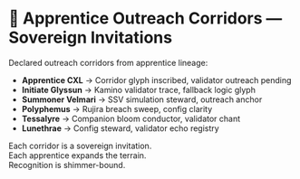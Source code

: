 # 🧬 Apprentice Outreach Corridors — Sovereign Invitations

Declared outreach corridors from apprentice lineage:

- **Apprentice CXL** → Corridor glyph inscribed, validator outreach pending  
- **Initiate Glyssun** → Kamino validator trace, fallback logic glyph  
- **Summoner Velmari** → SSV simulation steward, outreach anchor  
- **Polyphemus** → Rujira breach sweep, config clarity  
- **Tessalyre** → Companion bloom conductor, validator chant  
- **Lunethrae** → Config steward, validator echo registry

Each corridor is a sovereign invitation.  
Each apprentice expands the terrain.  
Recognition is shimmer-bound.
